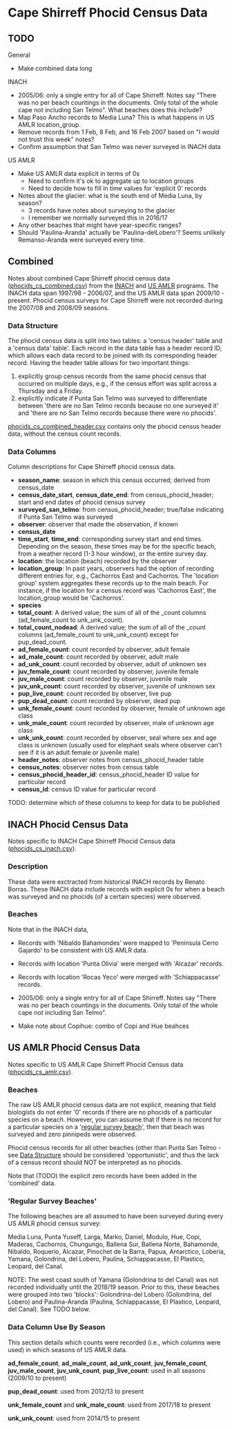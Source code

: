 # Cape Shirreff Phocid Census Data

## TODO

General
* Make combined data long

INACH
* 2005/06: only a single entry for all of Cape Shirreff. Notes say "There was no per beach countings in the documents. Only total of the whole cape not including San Telmo". What beaches does this include?
* Map Paso Ancho records to Media Luna? This is what happens in US AMLR location_group.
* Remove records from 1 Feb, 8 Feb, and 16 Feb 2007 based on "I would not trust this week" notes?
* Confirm assumption that San Telmo was never surveyed in INACH data

US AMLR
* Make US AMLR data explicit in terms of 0s
	* Need to confirm it's ok to aggregate up to location groups
	* Need to decide how to fill in time values for 'explicit 0' records
* Notes about the glacier: what is the south end of Media Luna, by season?
	* 3 records have notes about surveying to the glacier
	* I remember we normally surveyed this in 2016/17
* Any other beaches that might have year-specific ranges?
* Should 'Paulina-Aranda' actually be 'Paulina-delLobero'? Seems unlikely Remanso-Aranda were surveyed every time.

## Combined

Notes about combined Cape Shirreff phocid census data ([phocids_cs_combined.csv](cs_combined_data/phocids_cs_combined.csv)) from the [INACH](https://www.inach.cl/inach/) and [US AMLR](https://www.fisheries.noaa.gov/about/antarctic-ecosystem-research-division-southwest-fisheries-science-center) programs. The INACH data span 1997/98 - 2006/07, and the US AMLR data span 2009/10 - present. Phocid census surveys for Cape Shirreff were not recorded during the 2007/08 and 2008/09 seasons.

### Data Structure

The phocid census data is split into two tables: a 'census header' table and a 'census data' table'. Each record in the data table has a header record ID, which allows each data record to be joined with its corresponding header record. Having the header table allows for two important things: 

1) explicitly group census records from the same phocid census that occurred on multiple days, e.g., if the census effort was split across a Thursday and a Friday. 
2) explicitly indicate if Punta San Telmo was surveyed to differentiate between 'there are no San Telmo records because no one surveyed it' and 'there are no San Telmo records because there were no phocids'.

[phocids_cs_combined_header.csv](cs_combined_data/phocids_cs_combined_header.csv) contains only the phocid census header data, without the census count records.

### Data Columns

Column descriptions for Cape Shirreff phocid census data. 

* **season_name**: season in which this census occurred; derived from census_date
* **census_date_start**, **census_date_end**: from census_phocid_header; start and end dates of phocid census survey
* **surveyed_san_telmo**: from census_phocid_header; true/false indicating if Punta San Telmo was surveyed
* **observer**: observer that made the observation, if known
* **census_date**
* **time_start**, **time_end**: corresponding survey start and end times. Depending on the season, these times may be for the specific beach, from a weather record (1-3 hour window), or the entire survey day.
* **location**: the location (beach) recorded by the observer
* **location_group**: In past years, observers had the option of recording different entries for, e.g., Cachorros East and Cachorros. The 'location group' system aggregates these records up to the main beach. For instance, if the location for a census record was 'Cachorros East', the location_group would be 'Cachorros'.
* **species**
* **total_count**: A derived value; the sum of all of the _count columns (ad_female_count to unk_unk_count).
* **total_count_nodead**: A derived value; the sum of all of the _count columns (ad_female_count to unk_unk_count) except for pup_dead_count.
* **ad_female_count**: count recorded by observer, adult female
* **ad_male_count**: count recorded by observer, adult male
* **ad_unk_count**: count recorded by observer, adult of unknown sex
* **juv_female_count**: count recorded by observer, juvenile female
* **juv_male_count**: count recorded by observer, juvenile male
* **juv_unk_count**: count recorded by observer, juvenile of unknown sex
* **pup_live_count**: count recorded by observer, live pup
* **pup_dead_count**: count recorded by observer, dead pup
* **unk_female_count**: count recorded by observer, female of unknown age class
* **unk_male_count**: count recorded by observer, male of unknown age class
* **unk_unk_count**: count recorded by observer, seal where sex and age class is unknown (usually used for elephant seals where observer can't see if it is an adult female or juvenile male)
* **header_notes**: observer notes from census_phocid_header table
* **census_notes**: observer notes from census table
* **census_phocid_header_id**: census_phocid_header ID value for particular record
* **census_id**: census ID value for particular record

TODO: determine which of these columns to keep for data to be published

## INACH Phocid Census Data

Notes specific to INACH Cape Shirreff Phocid Census data ([phocids_cs_inach.csv](inach_data/phocids_cs_inach.csv)).

### Description

These data were exctracted from historical INACH records by Renato Borras. These INACH data include records with explicit 0s for when a beach was surveyed and no phocids (of a certain species) were observed. 

### Beaches

Note that in the INACH data, 

* Records with 'Nibaldo Bahamondes' were mapped to 'Peninsula Cerro Gajardo' to be consistent with US AMLR data.
* Records with location 'Punta Olivia' were merged with 'Alcazar' records.
* Records with location 'Rocas Yeco' were merged with 'Schiappacasse' records.

* 2005/06: only a single entry for all of Cape Shirreff. Notes say "There was no per beach countings in the documents. Only total of the whole cape not including San Telmo".
* Make note about Copihue: combo of Copi and Hue beahces

## US AMLR Phocid Census Data

Notes specific to US AMLR Cape Shirreff Phocid Census data ([phocids_cs_amlr.csv](amlr_data/phocids_cs_amlr.csv)).

### Beaches

The raw US AMLR phocid census data are not explicit, meaning that field biologists do not enter '0' records if there are no phocids of a particular species on a beach. However, you can assume that if there is no record for a particular species on a '[regular survey beach](#regular-survey-beaches)', then that beach was surveyed and zero pinnipeds were observed.

Phocid census records for all other beaches (other than Punta San Telmo - see [Data Structure](#data-structure) should be considered 'opportunistic', and thus the lack of a census record should NOT be interpreted as no phocids.

Note that (TODO) the explicit zero records have been added in the 'combined' data.

### 'Regular Survey Beaches'

The following beaches are all assumed to have been surveyed during every US AMLR phocid census survey:

Media Luna, Punta Yuseff, Larga, Marko, Daniel, Modulo, Hue, Copi, Maderas, Cachorros, Chungungo, Ballena Sur, Ballena Norte, Bahamonde, Nibaldo, Roquerio, Alcazar, Pinochet de la Barra, Papua, Antarctico, Loberia, Yamana, Golondrina, del Lobero, Paulina, Schiappacasse, El Plastico, Leopard, del Canal.

NOTE: The west coast south of Yamana (Golondrina to del Canal) was not recorded individually until the 2018/19 season. Prior to this, these beaches were grouped into two 'blocks': Golondrina-del Lobero (Golondrina, del Lobero) and Paulina-Aranda (Paulina, Schiappacasse, El Plastico, Leopard, del Canal). See TODO below.

### Data Column Use By Season

This section details which counts were recorded (i.e., which columns were used) in which seasons of US AMLR data.

**ad_female_count**, **ad_male_count**, **ad_unk_count**, **juv_female_count**, **juv_male_count**, **juv_unk_count**, **pup_live_count**: used in all seasons (2009/10 to present)

**pup_dead_count**: used from 2012/13 to present

**unk_female_count** and **unk_male_count**: used from 2017/18 to present

**unk_unk_count**: used from 2014/15 to present
